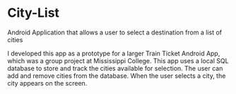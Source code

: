 # City-List
Android Application that allows a user to select a destination from a list of cities

I developed this app as a prototype for a larger Train Ticket Android App, which was a group project at Mississippi College.
This app uses a local SQL database to store and track the cities available for selection.  The user can add and remove cities from the database.
When the user selects a city, the city appears on the screen.
